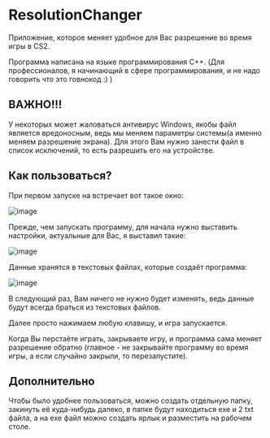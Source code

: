 # ResolutionChanger
Приложение, которое меняет удобное для Вас разрешение во время игры в CS2.

Программа написана на языке программирования C++.
(Для профессионалов, я начинающий в сфере программирования, и не надо говорить что это говнокод :) )

## ВАЖНО!!!
У некоторых может жаловаться антивирус Windows, якобы файл является вредоносным, ведь мы меняем параметры системы(а именно меняем разрешение экрана). Для этого Вам нужно занести файл в список исключений, то есть разрешить его на устройстве.

## Как пользоваться?
При первом запуске на встречает вот такое окно:

![image](https://github.com/crazi4/ResolutionChanger/assets/96055419/afa7f474-37af-4b01-b5bc-2691dd3ba1e3)

Прежде, чем запускать программу, для начала нужно выставить настройки, актуальные для Вас, я выставил такие:

![image](https://github.com/crazi4/ResolutionChanger/assets/96055419/63069f64-0943-4d91-8769-8795631dbc52)

Данные хранятся в текстовых файлах, которые создаёт программа:

![image](https://github.com/crazi4/ResolutionChanger/assets/96055419/81c11dd6-3c74-47ac-8472-5494f289be2c)


В следующий раз, Вам ничего не нужно будет изменять, ведь данные будут всегда браться из текстовых файлов.

Далее просто нажимаем любую клавишу, и игра запускается.

Когда Вы перстаёте играть, закрываете игру, и программа сама меняет разрешение обратно (главное - не закрывайте программу во время игры, а если случайно закрыли, то перезапустите).

## Дополнительно
Чтобы было удобнее пользоваться, можно создать отдельную папку, закинуть её куда-нибудь далеко, в папке будут находиться exe и 2 txt файла, а на exe файл можно создать ярлык и разместить на рабочем столе.


